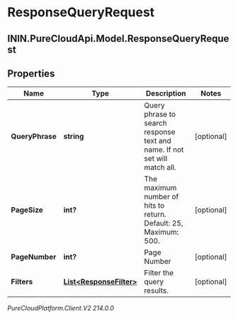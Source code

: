# ResponseQueryRequest

## ININ.PureCloudApi.Model.ResponseQueryRequest

## Properties

|Name | Type | Description | Notes|
|------------ | ------------- | ------------- | -------------|
| **QueryPhrase** | **string** | Query phrase to search response text and name. If not set will match all. | [optional] |
| **PageSize** | **int?** | The maximum number of hits to return. Default: 25, Maximum: 500. | [optional] |
| **PageNumber** | **int?** | Page Number | [optional] |
| **Filters** | [**List&lt;ResponseFilter&gt;**](ResponseFilter) | Filter the query results. | [optional] |



_PureCloudPlatform.Client.V2 214.0.0_
